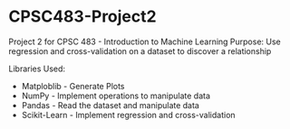 # CPSC483-Project2
Project 2 for CPSC 483 - Introduction to Machine Learning
Purpose: Use regression and cross-validation on a dataset to discover a relationship

Libraries Used: 
  * Matploblib - Generate Plots 
  * NumPy - Implement operations to manipulate data
  * Pandas - Read the dataset and manipulate data
  * Scikit-Learn - Implement regression and cross-validation
